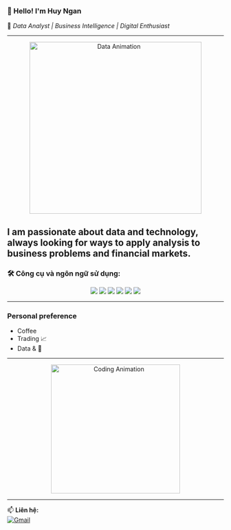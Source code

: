### 👋 Hello! I'm **Huy Ngan**

💼 *Data Analyst | Business Intelligence | Digital Enthusiast*

---

<p align="center">
  <img src="https://media.giphy.com/media/f3iwJFOVOwuy7K6FFw/giphy.gif" width="400" alt="Data Animation"/>
</p>

I am passionate about data and technology, always looking for ways to apply analysis to business problems and financial markets.
---

### 🛠️ Công cụ và ngôn ngữ sử dụng:

<p align="center">
  <img src="https://img.shields.io/badge/-SQL-4479A1?style=for-the-badge&logo=postgresql&logoColor=white" />
  <img src="https://img.shields.io/badge/-Python-3776AB?style=for-the-badge&logo=python&logoColor=white" />
  <img src="https://img.shields.io/badge/-C++-00599C?style=for-the-badge&logo=c%2B%2B&logoColor=white" />
  <img src="https://img.shields.io/badge/-JavaScript-F7DF1E?style=for-the-badge&logo=javascript&logoColor=black" />
  <img src="https://img.shields.io/badge/-Excel-217346?style=for-the-badge&logo=microsoft-excel&logoColor=white" />
  <img src="https://img.shields.io/badge/-Power%20BI-F2C811?style=for-the-badge&logo=powerbi&logoColor=black" />
</p>

---

###  Personal preference

- Coffee
- Trading 📈  
- Data &  🤖  

---

<p align="center">
  <img src="https://media.giphy.com/media/qgQUggAC3Pfv687qPC/giphy.gif" width="300" alt="Coding Animation">
</p>

---

📫 **Liên hệ:**  
[![Gmail](https://img.shields.io/badge/Gmail-nganhoanghuy2k4@gmail.com-red?style=flat-square&logo=gmail)](mailto:nganhoanghuy2k4@gmail.com)
